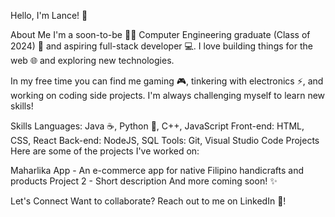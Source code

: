 Hello, I'm Lance! 👋

About Me
I'm a soon-to-be 👨‍🎓 Computer Engineering graduate (Class of 2024) 🎉 and aspiring full-stack developer 💻. I love building things for the web 🌐 and exploring new technologies.

In my free time you can find me gaming 🎮, tinkering with electronics ⚡, and working on coding side projects. I'm always challenging myself to learn new skills!

Skills
Languages: Java ☕, Python 🐍, C++, JavaScript
Front-end: HTML, CSS, React
Back-end: NodeJS, SQL
Tools: Git, Visual Studio Code
Projects
Here are some of the projects I've worked on:

Maharlika App - An e-commerce app for native Filipino handicrafts and products
Project 2 - Short description
And more coming soon! ✨

Let's Connect
Want to collaborate? Reach out to me on LinkedIn 🤝!
